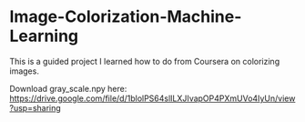 # Image-Colorization-Machine-Learning
This is a guided project I learned how to do from Coursera on colorizing images.

Download gray_scale.npy here: https://drive.google.com/file/d/1blolPS64slILXJIvapOP4PXmUVo4IyUn/view?usp=sharing
